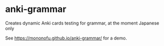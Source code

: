 anki-grammar
============

Creates dynamic Anki cards testing for grammar, at the moment Japanese only


See https://mononofu.github.io/anki-grammar/ for a demo.
